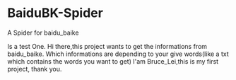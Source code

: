 # BaiduBK-Spider
A Spider for baidu_baike

Is a test One.
Hi there,this project wants to get the informations from baidu_baike.
Which informations are depending to your give words(like a txt which contains the words you want to get)
I'am Bruce_Lei,this is my first project, thank you.

